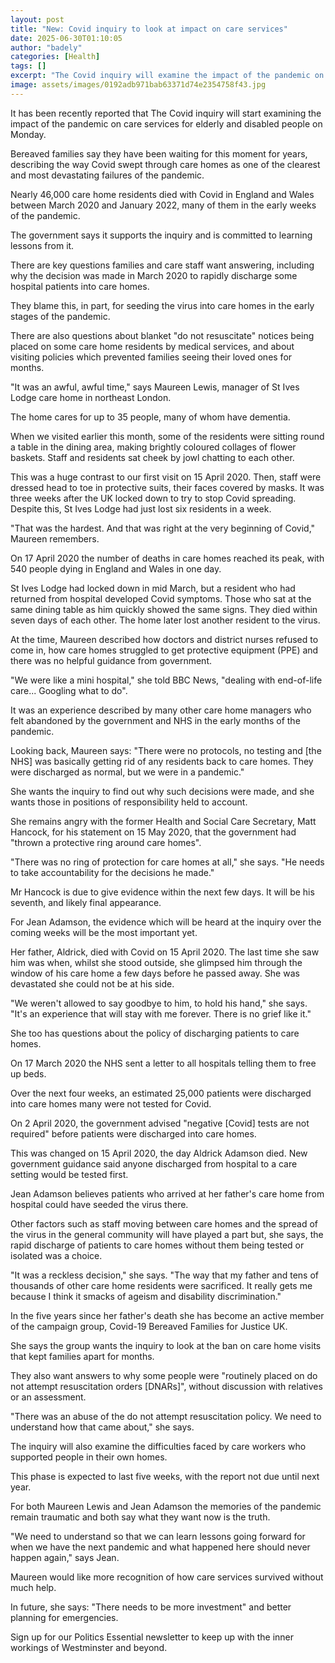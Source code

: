 ```yaml
---
layout: post
title: "New: Covid inquiry to look at impact on care services"
date: 2025-06-30T01:10:05
author: "badely"
categories: [Health]
tags: []
excerpt: "The Covid inquiry will examine the impact of the pandemic on care services, starting on Monday."
image: assets/images/0192adb971bab63371d74e2354758f43.jpg
---
```


It has been recently reported that The Covid inquiry will start examining the impact of the pandemic on care services for elderly and disabled people on Monday. 

Bereaved families say they have been waiting for this moment for years, describing the way Covid swept through care homes as one of the clearest and most devastating failures of the pandemic. 

Nearly 46,000 care home residents died with Covid in England and Wales between March 2020 and January 2022, many of them in the early weeks of the pandemic. 

The government says it supports the inquiry and is committed to learning lessons from it. 

There are key questions families and care staff want answering, including why the decision was made in March 2020 to rapidly discharge some hospital patients into care homes.

They blame this, in part, for seeding the virus into care homes in the early stages of the pandemic.

There are also questions about blanket "do not resuscitate" notices being placed on some care home residents by medical services, and about visiting policies which prevented families seeing their loved ones for months.

"It was an awful, awful time," says Maureen Lewis, manager of St Ives Lodge care home in northeast London.

The home cares for up to 35 people, many of whom have dementia. 

When we visited earlier this month, some of the residents were sitting round a table in the dining area, making brightly coloured collages of flower baskets. Staff and residents sat cheek by jowl chatting to each other.

This was a huge contrast to our first visit on 15 April 2020. Then, staff were dressed head to toe in protective suits, their faces covered by masks. It was three weeks after the UK locked down to try to stop Covid spreading. Despite this, St Ives Lodge had just lost six residents in a week.

"That was the hardest. And that was right at the very beginning of Covid," Maureen remembers. 

On 17 April 2020 the number of deaths in care homes reached its peak, with 540 people dying in England and Wales in one day.

St Ives Lodge had locked down in mid March, but a resident who had returned from hospital developed Covid symptoms. Those who sat at the same dining table as him quickly showed the same signs. They died within seven days of each other. The home later lost another resident to the virus.

At the time, Maureen described how doctors and district nurses refused to come in, how care homes struggled to get protective equipment (PPE) and there was no helpful guidance from government.

"We were like a mini hospital," she told BBC News, "dealing with end-of-life care... Googling what to do". 

It was an experience described by many other care home managers who felt abandoned by the government and NHS in the early months of the pandemic.  

Looking back, Maureen says: "There were no protocols, no testing and [the NHS] was basically getting rid of any residents back to care homes. They were discharged as normal, but we were in a pandemic."

She wants the inquiry to find out why such decisions were made, and she wants those in positions of responsibility held to account.

She remains angry with the former Health and Social Care Secretary, Matt Hancock, for his statement on 15 May 2020, that the government had "thrown a protective ring around care homes". 

"There was no ring of protection for care homes at all," she says. "He needs to take accountability for the decisions he made."

Mr Hancock is due to give evidence within the next few days. It will be his seventh, and likely final appearance.

For Jean Adamson, the evidence which will be heard at the inquiry over the coming weeks will be the most important yet.

Her father, Aldrick, died with Covid on 15 April 2020. The last time she saw him was when, whilst she stood outside, she glimpsed him through the window of his care home a few days before he passed away. She was devastated she could not be at his side.

"We weren't allowed to say goodbye to him, to hold his hand," she says. "It's an experience that will stay with me forever. There is no grief like it."

She too has questions about the policy of discharging patients to care homes. 

On 17 March 2020 the NHS sent a letter to all hospitals telling them to free up beds. 

Over the next four weeks, an estimated 25,000 patients were discharged into care homes many were not tested for Covid.  

On 2 April 2020, the government advised "negative [Covid] tests are not required" before patients were discharged into care homes.

This was changed on 15 April 2020, the day Aldrick Adamson died. New government guidance said anyone discharged from hospital to a care setting would be tested first. 

Jean Adamson believes patients who arrived at her father's care home from hospital could have seeded the virus there. 

Other factors such as staff moving between care homes and the spread of the virus in the general community will have played a part but, she says, the rapid discharge of patients to care homes without them being tested or isolated was a choice. 

"It was a reckless decision," she says. "The way that my father and tens of thousands of other care home residents were sacrificed. It really gets me because I think it smacks of ageism and disability discrimination."

In the five years since her father's death she has become an active member of the campaign group, Covid-19 Bereaved Families for Justice UK.

She says the group wants the inquiry to look at the ban on care home visits that kept families apart for months.

They also want answers to why some people were "routinely placed on do not attempt resuscitation orders [DNARs]", without discussion with relatives or an assessment.

"There was an abuse of the do not attempt resuscitation policy. We need to understand how that came about," she says.

The inquiry will also examine the difficulties faced by care workers who supported people in their own homes.

This phase is expected to last five weeks, with the report not due until next year.

For both Maureen Lewis and Jean Adamson the memories of the pandemic remain traumatic and both say what they want now is the truth.

"We need to understand so that we can learn lessons going forward for when we have the next pandemic and what happened here should never happen again," says Jean.

Maureen would like more recognition of how care services survived without much help. 

In future, she says: "There needs to be more investment" and better planning for emergencies.

Sign up for our Politics Essential newsletter to keep up with the inner workings of Westminster and beyond.

